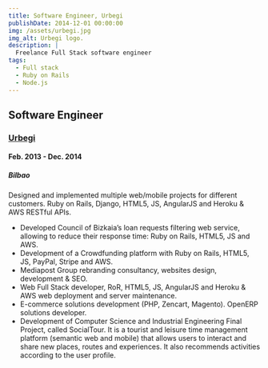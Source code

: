 ```yaml
---
title: Software Engineer, Urbegi
publishDate: 2014-12-01 00:00:00
img: /assets/urbegi.jpg
img_alt: Urbegi logo.
description: |
  Freelance Full Stack software engineer
tags:
  - Full stack
  - Ruby on Rails
  - Node.js
---
```


## Software Engineer

### <a href="https://www.urbegi.com">Urbegi</a>

#### Feb. 2013 - Dec. 2014

##### Bilbao

Designed and implemented multiple web/mobile projects for different customers. Ruby on Rails, Django, HTML5, JS, AngularJS and Heroku & AWS RESTful APIs.

- Developed Council of Bizkaia’s loan requests filtering web service, allowing to reduce their response time: Ruby on Rails, HTML5, JS and AWS.
- Development of a Crowdfunding platform with Ruby on Rails, HTML5, JS, PayPal, Stripe and AWS.
- Mediapost Group rebranding consultancy, websites design, development & SEO.
- Web Full Stack developer, RoR, HTML5, JS, AngularJS and Heroku & AWS web deployment and server maintenance.
- E-commerce solutions development (PHP, Zencart, Magento). OpenERP solutions developer.
- Development of Computer Science and Industrial Engineering Final Project, called SocialTour. It is a tourist and leisure time management platform (semantic web and mobile) that allows users to interact and share new places, routes and experiences. It also recommends activities according to the user profile.
